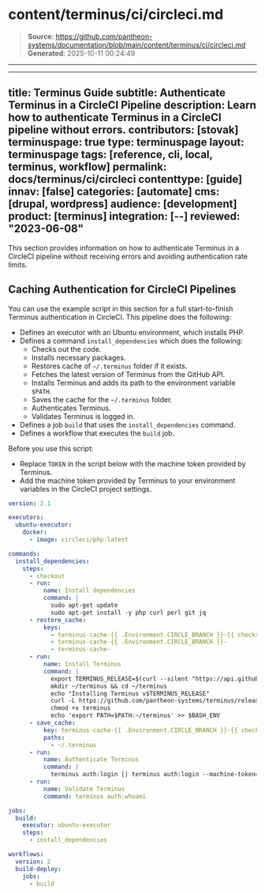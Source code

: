 # content/terminus/ci/circleci.md

> **Source**: https://github.com/pantheon-systems/documentation/blob/main/content/terminus/ci/circleci.md
> **Generated**: 2025-10-11 00:24:49

---

---
title: Terminus Guide
subtitle: Authenticate Terminus in a CircleCI Pipeline
description: Learn how to authenticate Terminus in a CircleCI pipeline without errors.
contributors: [stovak]
terminuspage: true
type: terminuspage
layout: terminuspage
tags: [reference, cli, local, terminus, workflow]
permalink: docs/terminus/ci/circleci
contenttype: [guide]
innav: [false]
categories: [automate]
cms: [drupal, wordpress]
audience: [development]
product: [terminus]
integration: [--]
reviewed: "2023-06-08"
---

This section provides information on how to authenticate Terminus in a CircleCI pipeline without receiving errors and avoiding authentication rate limits.

## Caching Authentication for CircleCI Pipelines

You can use the example script in this section for a full start-to-finish Terminus authentication in CircleCI. This pipeline does the following:

- Defines an executor with an Ubuntu environment, which installs PHP.
- Defines a command `install_dependencies` which does the following:
    - Checks out the code.
    - Installs necessary packages.
    - Restores cache of `~/.terminus` folder if it exists.
    - Fetches the latest version of Terminus from the GitHub API.
    - Installs Terminus and adds its path to the environment variable `$PATH`.
    - Saves the cache for the `~/.terminus` folder.
    - Authenticates Terminus.
    - Validates Terminus is logged in.
- Defines a job `build` that uses the `install_dependencies` command.
- Defines a workflow that executes the `build` job.

<Alert title="Note"  type="info" >

Before you use this script:

- Replace `TOKEN` in the script below with the machine token provided by Terminus.
- Add the machine token provided by Terminus to your environment variables in the CircleCI project settings.

</Alert>


```yaml
version: 2.1

executors:
  ubuntu-executor:
    docker:
      - image: circleci/php:latest

commands:
  install_dependencies:
    steps:
      - checkout
      - run:
          name: Install dependencies
          command: |
            sudo apt-get update
            sudo apt-get install -y php curl perl git jq
      - restore_cache:
          keys:
            - terminus-cache-{{ .Environment.CIRCLE_BRANCH }}-{{ checksum "composer.lock" }}
            - terminus-cache-{{ .Environment.CIRCLE_BRANCH }}-
            - terminus-cache-
      - run:
          name: Install Terminus
          command: |
            export TERMINUS_RELEASE=$(curl --silent "https://api.github.com/repos/pantheon-systems/terminus/releases/latest" | jq -r .tag_name)
            mkdir ~/terminus && cd ~/terminus
            echo "Installing Terminus v$TERMINUS_RELEASE"
            curl -L https://github.com/pantheon-systems/terminus/releases/download/$TERMINUS_RELEASE/terminus.phar --output terminus
            chmod +x terminus
            echo 'export PATH=$PATH:~/terminus' >> $BASH_ENV
      - save_cache:
          key: terminus-cache-{{ .Environment.CIRCLE_BRANCH }}-{{ checksum "composer.lock" }}
          paths:
            - ~/.terminus
      - run:
          name: Authenticate Terminus
          command: |
            terminus auth:login || terminus auth:login --machine-token="${TERMINUS_TOKEN}"
      - run:
          name: Validate Terminus
          command: terminus auth:whoami

jobs:
  build:
    executor: ubuntu-executor
    steps:
      - install_dependencies

workflows:
  version: 2
  build-deploy:
    jobs:
      - build
```
